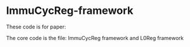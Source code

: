 # ImmuCycReg-framework

These code is for paper: 

The core code is the file: ImmuCycReg framework and L0Reg framework
